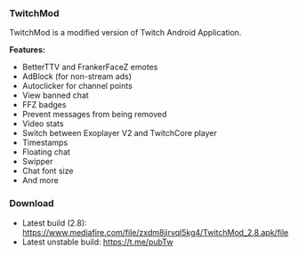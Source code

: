 ### TwitchMod
TwitchMod is a modified version of Twitch Android Application.

**Features:**
- BetterTTV and FrankerFaceZ emotes
- AdBlock (for non-stream ads)
- Autoclicker for channel points
- View banned chat
- FFZ badges
- Prevent messages from being removed
- Video stats
- Switch between Exoplayer V2 and TwitchCore player
- Timestamps
- Floating chat
- Swipper
- Chat font size
- And more

### Download
- Latest build (2.8): https://www.mediafire.com/file/zxdm8jirvql5kg4/TwitchMod_2.8.apk/file
- Latest unstable build: https://t.me/pubTw
